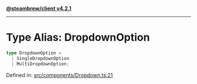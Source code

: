 [**@steambrew/client v4.2.1**](../README.md)

***

# Type Alias: DropdownOption

```ts
type DropdownOption = 
  | SingleDropdownOption
  | MultiDropdownOption;
```

Defined in: [src/components/Dropdown.ts:21](https://github.com/shdwmtr/plugutil/blob/b52230e3bd417b9353d983856323dee8a90c4f70/client/src/components/Dropdown.ts#L21)
